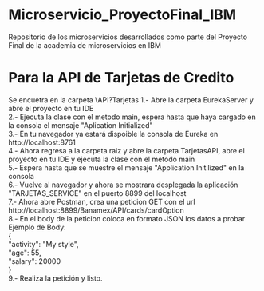 # Microservicio_ProyectoFinal_IBM
Repositorio de los microservicios desarrollados como parte del Proyecto Final de la academia de microservicios en IBM

# Para la API de Tarjetas de Credito
 
 Se encuetra en la carpeta \API?Tarjetas
	1.- Abre la carpeta EurekaServer y abre el proyecto en tu IDE <br/>
	2.- Ejecuta la clase con el metodo main, espera hasta que haya cargado en la consola el mensaje "Aplication Initialized" <br/>
	3.- En tu navegador ya estará dispoible la consola de Eureka en http://localhost:8761 <br/>
	4.- Ahora regresa a la carpeta raiz y abre la carpeta TarjetasAPI, abre el proyecto en tu IDE y ejecuta la clase con el metodo main <br/>
	5.- Espera hasta que se muestre el mensaje "Application Initilized" en la consola <br/>
	6.- Vuelve al navegador y ahora se mostrara desplegada la aplicación "TARJETAS_SERVICE" en el puerto 8899 del localhost <br/>
	7.- Ahora abre Postman, crea una peticion GET con el url http://localhost:8899/Banamex/API/cards/cardOption <br/>
	8.- En el body de la peticion coloca en formato JSON los datos a probar <br/>
		Ejemplo de Body: <br/>
			{ <br/>
    			   "activity": "My style", <br/>
    			   "age": 55, <br/>
    			   "salary": 20000 <br/>
			} <br/>
	9.- Realiza la petición y listo. <br/>

	
